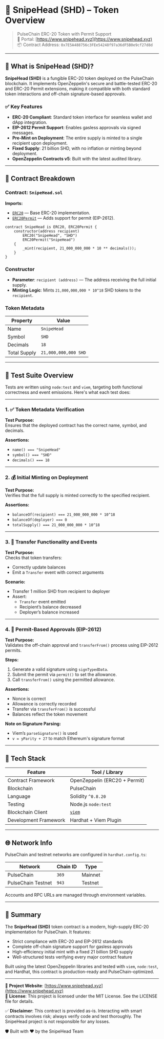 # 🎯 SnipeHead (SHD) – Token Overview

> PulseChain ERC-20 Token with Permit Support  
> 🧠 Portal: [https://www.snipehead.xyz](https://www.snipehead.xyz)  
> 📦 Contract Address: `0x7E5A488756c3FEe54248f97a36dF5B0e9cf27d8d`

---

## 🔹 What is SnipeHead (SHD)?

**SnipeHead (SHD)** is a fungible ERC-20 token deployed on the PulseChain blockchain. It implements OpenZeppelin's secure and battle-tested ERC-20 and ERC-20 Permit extensions, making it compatible with both standard token interactions and off-chain signature-based approvals.

### ✅ Key Features

- **ERC-20 Compliant**: Standard token interface for seamless wallet and dApp integration.
- **EIP-2612 Permit Support**: Enables gasless approvals via signed messages.
- **Pre-Mint on Deployment**: The entire supply is minted to a single recipient upon deployment.
- **Fixed Supply**: 21 billion SHD, with no inflation or minting beyond deployment.
- **OpenZeppelin Contracts v5**: Built with the latest audited library.

---

## 📄 Contract Breakdown

### Contract: `SnipeHead.sol`

**Imports:**

- [`ERC20`](https://docs.openzeppelin.com/contracts/5.x/api/token/erc20) — Base ERC-20 implementation.
- [`ERC20Permit`](https://docs.openzeppelin.com/contracts/5.x/api/token/erc20#ERC20Permit) — Adds support for permit (EIP-2612).

```solidity
contract SnipeHead is ERC20, ERC20Permit {
    constructor(address recipient)
        ERC20("SnipeHead", "SHD")
        ERC20Permit("SnipeHead")
    {
        _mint(recipient, 21_000_000_000 * 10 ** decimals());
    }
}
```

### Constructor

- **Parameter**: `recipient (address)` — The address receiving the full initial supply.
- **Minting Logic**: Mints `21,000,000,000 * 10^18` SHD tokens to the `recipient`.

### Token Metadata

| Property      | Value                   |
|---------------|--------------------------|
| Name          | `SnipeHead`              |
| Symbol        | `SHD`                    |
| Decimals      | `18`                     |
| Total Supply  | `21,000,000,000 SHD`     |

---

## 🧪 Test Suite Overview

Tests are written using `node:test` and `viem`, targeting both functional correctness and event emissions. Here's what each test does:

---

### 1. ✅ Token Metadata Verification

**Test Purpose:**  
Ensures that the deployed contract has the correct name, symbol, and decimals.

**Assertions:**
- `name() === "SnipeHead"`
- `symbol() === "SHD"`
- `decimals() === 18`

---

### 2. 💰 Initial Minting on Deployment

**Test Purpose:**  
Verifies that the full supply is minted correctly to the specified recipient.

**Assertions:**
- `balanceOf(recipient) === 21_000_000_000 * 10^18`
- `balanceOf(deployer) === 0`
- `totalSupply() === 21_000_000_000 * 10^18`

---

### 3. 🔁 Transfer Functionality and Events

**Test Purpose:**  
Checks that token transfers:
- Correctly update balances
- Emit a `Transfer` event with correct arguments

**Scenario:**
- Transfer 1 million SHD from recipient to deployer
- Assert:
  - `Transfer` event emitted
  - Recipient’s balance decreased
  - Deployer’s balance increased

---

### 4. 📝 Permit-Based Approvals (EIP-2612)

**Test Purpose:**  
Validates the off-chain approval and `transferFrom()` process using EIP-2612 permits.

**Steps:**
1. Generate a valid signature using `signTypedData`.
2. Submit the permit via `permit()` to set the allowance.
3. Call `transferFrom()` using the permitted allowance.

**Assertions:**
- Nonce is correct
- Allowance is correctly recorded
- Transfer via `transferFrom()` is successful
- Balances reflect the token movement

**Note on Signature Parsing:**
- Viem’s `parseSignature()` is used
- `v = yParity + 27` to match Ethereum's signature format

---

## 🧠 Tech Stack

| Feature                | Tool / Library                  |
|------------------------|----------------------------------|
| Contract Framework     | OpenZeppelin (ERC20 + Permit)    |
| Blockchain             | PulseChain                       |
| Language               | Solidity `^0.8.20`               |
| Testing                | Node.js `node:test`              |
| Blockchain Client      | [`viem`](https://viem.sh)        |
| Development Framework  | Hardhat + Viem Plugin            |

---

## 🌐 Network Info

PulseChain and testnet networks are configured in `hardhat.config.ts`:

| Network            | Chain ID | Type     |
|--------------------|----------|----------|
| PulseChain         | `369`    | Mainnet  |
| PulseChain Testnet | `943`    | Testnet  |

Accounts and RPC URLs are managed through environment variables.

---

## 📌 Summary

The **SnipeHead (SHD)** token contract is a modern, high-supply ERC-20 implementation for PulseChain. It features:

- Strict compliance with ERC-20 and EIP-2612 standards  
- Complete off-chain signature support for gasless approvals  
- High-efficiency initial mint with a fixed 21 billion SHD supply  
- Well-structured tests verifying every major contract feature  

Built using the latest OpenZeppelin libraries and tested with `viem`, `node:test`, and Hardhat, this contract is production-ready and PulseChain-optimized.

---

🔗 **Project Website**: [https://www.snipehead.xyz](https://www.snipehead.xyz)  
📄 **License**: This project is licensed under the MIT License. See the LICENSE file for details.

✅ **Disclaimer**: This contract is provided as-is. Interacting with smart contracts involves risk; always verify code and test thoroughly. The SnipeHead project is not responsible for any losses.

🛡 Built with ❤️ by the SnipeHead Team
